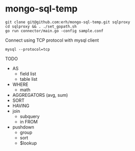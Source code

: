 # mongo-sql-temp

```
git clone git@github.com:erh/mongo-sql-temp.git sqlproxy
cd sqlproxy && . ./set_gopath.sh
go run connector/main.go -config sample.conf
```

Connect using TCP protocol with mysql client
```
mysql --protocol=tcp
```

TODO

- AS
   - field list
   - table list
- WHERE
   - math
- AGGREGATORS (avg, sum)
- SORT
- HAVING
- join
   - subquery
   - in FROM   
- pushdown
   - group
   - sort
   - $lookup
